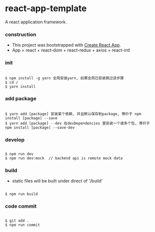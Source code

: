 # react-app-template

A react application framework.

### construction

* This project was bootstrapped with [Create React App](https://github.com/facebook/create-react-app).
* App = react + react-dom + react-redux + axios + react-intl

### init 

``` 

$ npm install -g yarn 全局安装yarn, 如果全局已安装跳过该步骤
$ cd /
$ yarn install
```

### add package

``` 

$ yarn add [package] 安装某个依赖, 并且默认保存到package, 等价于 npm install [package] --save
$ yarn add [package] --dev 在devDependencies 里安装一个或多个包, 等价于 npm install [package] --save-dev
```

### develop

``` 

$ npm run dev
$ npm run dev:mock  // backend api is remote mock data
```

### build

* static files will be built under direct of '/build'

``` 

$ npm run build
```

### code commit

``` 

$ git add .
$ npm run commit
```
